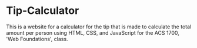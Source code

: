 # Tip-Calculator
This is a website for a calculator for the tip that is made to calculate the total amount per person using HTML, CSS, and JavaScript for the ACS 1700, 'Web Foundations', class.
